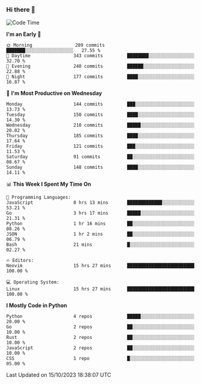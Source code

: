 ### Hi there 👋
<!--START_SECTION:waka-->
![Code Time](http://img.shields.io/badge/Code%20Time-186%20hrs%208%20mins-blue)

**I'm an Early 🐤** 

```text
🌞 Morning                289 commits         ███████░░░░░░░░░░░░░░░░░░   27.55 % 
🌆 Daytime                343 commits         ████████░░░░░░░░░░░░░░░░░   32.70 % 
🌃 Evening                240 commits         ██████░░░░░░░░░░░░░░░░░░░   22.88 % 
🌙 Night                  177 commits         ████░░░░░░░░░░░░░░░░░░░░░   16.87 % 
```
📅 **I'm Most Productive on Wednesday** 

```text
Monday                   144 commits         ███░░░░░░░░░░░░░░░░░░░░░░   13.73 % 
Tuesday                  150 commits         ████░░░░░░░░░░░░░░░░░░░░░   14.30 % 
Wednesday                210 commits         █████░░░░░░░░░░░░░░░░░░░░   20.02 % 
Thursday                 185 commits         ████░░░░░░░░░░░░░░░░░░░░░   17.64 % 
Friday                   121 commits         ███░░░░░░░░░░░░░░░░░░░░░░   11.53 % 
Saturday                 91 commits          ██░░░░░░░░░░░░░░░░░░░░░░░   08.67 % 
Sunday                   148 commits         ████░░░░░░░░░░░░░░░░░░░░░   14.11 % 
```


📊 **This Week I Spent My Time On** 

```text
💬 Programming Languages: 
JavaScript               8 hrs 13 mins       █████████████░░░░░░░░░░░░   53.21 % 
Go                       3 hrs 17 mins       █████░░░░░░░░░░░░░░░░░░░░   21.31 % 
Python                   1 hr 16 mins        ██░░░░░░░░░░░░░░░░░░░░░░░   08.26 % 
JSON                     1 hr 2 mins         ██░░░░░░░░░░░░░░░░░░░░░░░   06.79 % 
Bash                     21 mins             █░░░░░░░░░░░░░░░░░░░░░░░░   02.27 % 

🔥 Editors: 
Neovim                   15 hrs 27 mins      █████████████████████████   100.00 % 

💻 Operating System: 
Linux                    15 hrs 27 mins      █████████████████████████   100.00 % 
```

**I Mostly Code in Python** 

```text
Python                   4 repos             █████░░░░░░░░░░░░░░░░░░░░   20.00 % 
Go                       2 repos             ██░░░░░░░░░░░░░░░░░░░░░░░   10.00 % 
Rust                     2 repos             ██░░░░░░░░░░░░░░░░░░░░░░░   10.00 % 
JavaScript               2 repos             ██░░░░░░░░░░░░░░░░░░░░░░░   10.00 % 
CSS                      1 repo              █░░░░░░░░░░░░░░░░░░░░░░░░   05.00 % 
```




 Last Updated on 15/10/2023 18:38:07 UTC
<!--END_SECTION:waka-->

<!--
**YoganshSharma/YoganshSharma** is a ✨ _special_ ✨ repository because its `README.md` (this file) appears on your GitHub profile.

Here are some ideas to get you started:

- 🔭 I’m currently working on ...
- 🌱 I’m currently learning ...
- 👯 I’m looking to collaborate on ...
- 🤔 I’m looking for help with ...
- 💬 Ask me about ...
- 📫 How to reach me: ...
- 😄 Pronouns: ...
- ⚡ Fun fact: ...
-->
